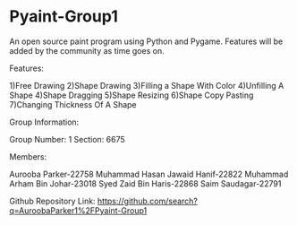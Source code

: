 # Pyaint-Group1

An open source paint program using Python and Pygame. Features will be added by the community as time goes on.

Features:

1)Free Drawing
2)Shape Drawing
3)Filling a Shape With Color
4)Unfilling A Shape
4)Shape Dragging
5)Shape Resizing
6)Shape Copy Pasting
7)Changing Thickness Of A Shape

Group Information:

Group Number: 1
Section: 6675

Members:

Aurooba Parker-22758
Muhammad Hasan Jawaid Hanif-22822
Muhammad Arham Bin Johar-23018
Syed Zaid Bin Haris-22868
Saim Saudagar-22791

Github Repository Link:  https://github.com/search?q=AuroobaParker1%2FPyaint-Group1
